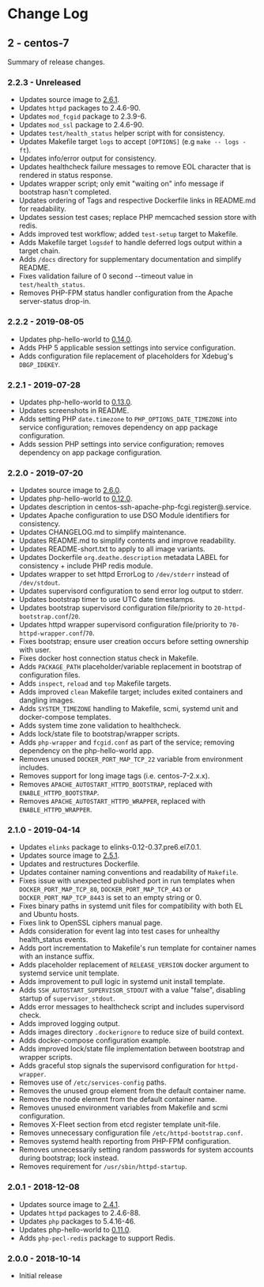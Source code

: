 # Change Log

## 2 - centos-7

Summary of release changes.

### 2.2.3 - Unreleased

- Updates source image to [2.6.1](https://github.com/jdeathe/centos-ssh/releases/tag/2.6.1).
- Updates `httpd` packages to 2.4.6-90.
- Updates `mod_fcgid` package to 2.3.9-6.
- Updates `mod_ssl` package to 2.4.6-90.
- Updates `test/health_status` helper script with for consistency.
- Updates Makefile target `logs` to accept `[OPTIONS]` (e.g `make -- logs -ft`).
- Updates info/error output for consistency.
- Updates healthcheck failure messages to remove EOL character that is rendered in status response.
- Updates wrapper script; only emit "waiting on" info message if bootstrap hasn't completed.
- Updates ordering of Tags and respective Dockerfile links in README.md for readability.
- Updates session test cases; replace PHP memcached session store with redis.
- Adds improved test workflow; added `test-setup` target to Makefile.
- Adds Makefile target `logsdef` to handle deferred logs output within a target chain.
- Adds `/docs` directory for supplementary documentation and simplify README.
- Fixes validation failure of 0 second --timeout value in `test/health_status`.
- Removes PHP-FPM status handler configuration from the Apache server-status drop-in.

### 2.2.2 - 2019-08-05

- Updates php-hello-world to [0.14.0](https://github.com/jdeathe/php-hello-world/releases/tag/0.14.0).
- Adds PHP 5 applicable session settings into service configuration.
- Adds configuration file replacement of placeholders for Xdebug's `DBGP_IDEKEY`.

### 2.2.1 - 2019-07-28

- Updates php-hello-world to [0.13.0](https://github.com/jdeathe/php-hello-world/releases/tag/0.13.0).
- Updates screenshots in README.
- Adds setting PHP `date.timezone` to `PHP_OPTIONS_DATE_TIMEZONE` into service configuration; removes dependency on app package configuration.
- Adds session PHP settings into service configuration; removes dependency on app package configuration.

### 2.2.0 - 2019-07-20

- Updates source image to [2.6.0](https://github.com/jdeathe/centos-ssh/releases/tag/2.6.0).
- Updates php-hello-world to [0.12.0](https://github.com/jdeathe/php-hello-world/releases/tag/0.12.0).
- Updates description in centos-ssh-apache-php-fcgi.register@.service.
- Updates Apache configuration to use DSO Module identifiers for consistency.
- Updates CHANGELOG.md to simplify maintenance.
- Updates README.md to simplify contents and improve readability.
- Updates README-short.txt to apply to all image variants.
- Updates Dockerfile `org.deathe.description` metadata LABEL for consistency + include PHP redis module.
- Updates wrapper to set httpd ErrorLog to `/dev/stderr` instead of `/dev/stdout`.
- Updates supervisord configuration to send error log output to stderr.
- Updates bootstrap timer to use UTC date timestamps.
- Updates bootstrap supervisord configuration file/priority to `20-httpd-bootstrap.conf`/`20`.
- Updates httpd wrapper supervisord configuration file/priority to `70-httpd-wrapper.conf`/`70`.
- Fixes bootstrap; ensure user creation occurs before setting ownership with user.
- Fixes docker host connection status check in Makefile.
- Adds `PACKAGE_PATH` placeholder/variable replacement in bootstrap of configuration files.
- Adds `inspect`, `reload` and `top` Makefile targets.
- Adds improved `clean` Makefile target; includes exited containers and dangling images.
- Adds `SYSTEM_TIMEZONE` handling to Makefile, scmi, systemd unit and docker-compose templates.
- Adds system time zone validation to healthcheck.
- Adds lock/state file to bootstrap/wrapper scripts.
- Adds `php-wrapper` and `fcgid.conf` as part of the service; removing dependency on the php-hello-world app.
- Removes unused `DOCKER_PORT_MAP_TCP_22` variable from environment includes.
- Removes support for long image tags (i.e. centos-7-2.x.x).
- Removes `APACHE_AUTOSTART_HTTPD_BOOTSTRAP`, replaced with `ENABLE_HTTPD_BOOTSTRAP`.
- Removes `APACHE_AUTOSTART_HTTPD_WRAPPER`, replaced with `ENABLE_HTTPD_WRAPPER`.

### 2.1.0 - 2019-04-14

- Updates `elinks` package to elinks-0.12-0.37.pre6.el7.0.1.
- Updates source image to [2.5.1](https://github.com/jdeathe/centos-ssh/releases/tag/2.5.1).
- Updates and restructures Dockerfile.
- Updates container naming conventions and readability of `Makefile`.
- Fixes issue with unexpected published port in run templates when `DOCKER_PORT_MAP_TCP_80`, `DOCKER_PORT_MAP_TCP_443` or `DOCKER_PORT_MAP_TCP_8443` is set to an empty string or 0.
- Fixes binary paths in systemd unit files for compatibility with both EL and Ubuntu hosts.
- Fixes link to OpenSSL ciphers manual page.
- Adds consideration for event lag into test cases for unhealthy health_status events.
- Adds port incrementation to Makefile's run template for container names with an instance suffix.
- Adds placeholder replacement of `RELEASE_VERSION` docker argument to systemd service unit template.
- Adds improvement to pull logic in systemd unit install template.
- Adds `SSH_AUTOSTART_SUPERVISOR_STDOUT` with a value "false", disabling startup of `supervisor_stdout`.
- Adds error messages to healthcheck script and includes supervisord check.
- Adds improved logging output.
- Adds images directory `.dockerignore` to reduce size of build context.
- Adds docker-compose configuration example.
- Adds improved lock/state file implementation between bootstrap and wrapper scripts.
- Adds graceful stop signals the supervisord configuration for `httpd-wrapper`.
- Removes use of `/etc/services-config` paths.
- Removes the unused group element from the default container name.
- Removes the node element from the default container name.
- Removes unused environment variables from Makefile and scmi configuration.
- Removes X-Fleet section from etcd register template unit-file.
- Removes unnecessary configuration file `/etc/httpd-bootstrap.conf`.
- Removes systemd health reporting from PHP-FPM configuration.
- Removes unnecessarily setting random passwords for system accounts during bootstrap; lock instead.
- Removes requirement for `/usr/sbin/httpd-startup`.

### 2.0.1 - 2018-12-08

- Updates source image to [2.4.1](https://github.com/jdeathe/centos-ssh/releases/tag/2.4.1).
- Updates `httpd` packages to 2.4.6-88.
- Updates `php` packages to 5.4.16-46.
- Updates php-hello-world to [0.11.0](https://github.com/jdeathe/php-hello-world/releases/tag/0.11.0).
- Adds `php-pecl-redis` package to support Redis.

### 2.0.0 - 2018-10-14

- Initial release